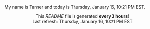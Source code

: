 My name is Tanner and today is Thursday, January 16, 10:21 PM EST.

<p align="center">This <i>README</i> file is generated <b>every 3 hours</b>!</br>Last refresh: Thursday, January 16, 10:21 PM EST<br /></p>
